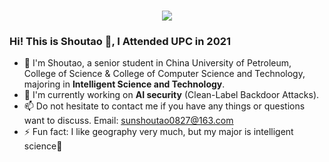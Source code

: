<h1 align="center">
  <a>
    <img src="https://readme-typing-svg.herokuapp.com/?lines=console.log(%22欢迎访问%22);保持热爱，敬畏智能&center=true&size=22"> 
  </a>
</h1>

### Hi! This is Shoutao 👋, I Attended UPC in 2021

- 🔭 I'm Shoutao, a senior student in China University of Petroleum, College of Science & College of Computer Science and Technology, majoring in **Intelligent Science and Technology**.
- 🌱 I'm currently working on **AI security** (Clean-Label Backdoor Attacks).
- 📫 Do not hesitate to contact me if you have any things or questions want to discuss. Email: <u>sunshoutao0827@163.com</u>
- ⚡ Fun fact: I like geography very much, but my major is intelligent science🥳


